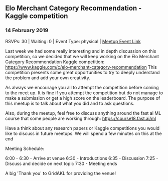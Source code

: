 ## Elo Merchant Category Recommendation - Kaggle competition
### 14 February 2019
RSVPs: 30 | Waiting: 0 | Event Type: physical | [Meetup Event Link](https://www.meetup.com/Data-Science-Discussion-Auckland/events/258034975)

Last week we had some really interesting and in depth discussion on this competition, so we decided that we will keep working on the Elo Merchant Category Recommendation Kaggle competition: https://www.kaggle.com/c/elo-merchant-category-recommendation
This competition presents some great opportunities to try to deeply understand the problem and add your own creativity.

As always we encourage you all to attempt the competition before coming to the meet up. It is fine if you attempt the competition but do not manage to make a submission or get a high score on the leaderboard. The purpose of this meetup is to talk about what you did and to ask questions.

Also, during the meetup, feel free to discuss anything around the fast ai ML course that some people are working through: https://course18.fast.ai/ml

Have a think about any research papers or Kaggle competitions you would like to discuss in future meetups. We will spend a few minutes on this at the end

Meeting Schedule:

6:00 - 6:30 - Arrive at venue
6:30 - Introductions
6:35 - Discussion
7:25 - Discuss and decide on next topic
7:30 - Meeting ends

A big 'Thank you' to GridAKL for providing the venue!
